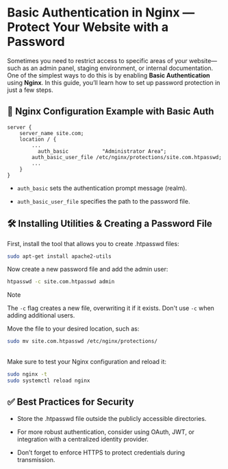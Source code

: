 # Basic Authentication in Nginx — Protect Your Website with a Password


Sometimes you need to restrict access to specific areas of your website—such as an admin panel, 
staging environment, or internal documentation. One of the simplest ways to do this is by enabling 
**Basic Authentication** using **Nginx**. In this guide, you’ll learn how to set up password protection in just a few steps.


## 🔧 Nginx Configuration Example with Basic Auth
```config
server {
    server_name site.com;
    location / {
        ...
	      auth_basic           "Administrator Area";
        auth_basic_user_file /etc/nginx/protections/site.com.htpasswd;
        ...
    }
}
```

- `auth_basic` sets the authentication prompt message (realm).

- `auth_basic_user_file` specifies the path to the password file.


## 🛠 Installing Utilities & Creating a Password File

First, install the tool that allows you to create .htpasswd files:
```bash
sudo apt-get install apache2-utils
```
Now create a new password file and add the admin user:
```bash
htpasswd -c site.com.htpasswd admin
```

> [!NOTE]
> The `-c` flag creates a new file, overwriting it if it exists. Don't use `-c` when adding additional users.

Move the file to your desired location, such as:
```bash
sudo mv site.com.htpasswd /etc/nginx/protections/
```
<br>
Make sure to test your Nginx configuration and reload it:

```bash
sudo nginx -t
sudo systemctl reload nginx
```

## ✅ Best Practices for Security

- Store the .htpasswd file outside the publicly accessible directories.

- For more robust authentication, consider using OAuth, JWT, or integration with a centralized identity provider.

- Don’t forget to enforce HTTPS to protect credentials during transmission.
